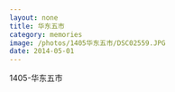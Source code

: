 ```yaml
---
layout: none
title: 华东五市
category: memories
image: /photos/1405华东五市/DSC02559.JPG
date: 2014-05-01
---
```

1405-华东五市
